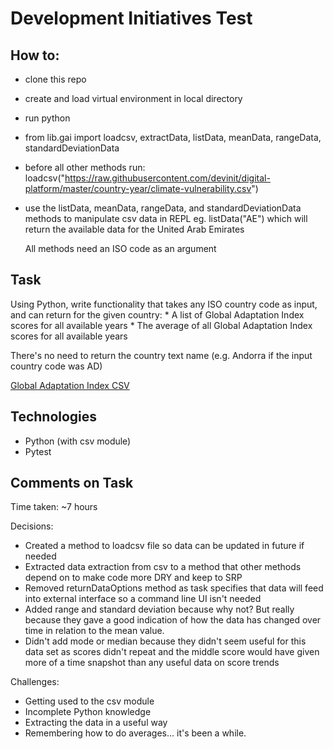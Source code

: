 # Development Initiatives Test

## How to:
* clone this repo
* create and load virtual environment in local directory
* run python
* from lib.gai import loadcsv, extractData, listData, meanData, rangeData, standardDeviationData
* before all other methods run:
	loadcsv("https://raw.githubusercontent.com/devinit/digital-platform/master/country-year/climate-vulnerability.csv")
* use the listData, meanData, rangeData, and standardDeviationData methods to manipulate csv data in REPL
		eg. listData("AE") which will return the available data for the United Arab Emirates

	All methods need an ISO code as an argument

## Task

Using Python, write functionality that takes any ISO country code as input, and can return for the given country:
	* A list of Global Adaptation Index scores for all available years
	* The average of all Global Adaptation Index scores for all available years

There's no need to return the country text name (e.g. Andorra if the input country code was AD)

[Global Adaptation Index CSV](https://github.com/devinit/digital-platform/blob/master/country-year/climate-vulnerability.csv "GAI CSV")

## Technologies

* Python (with csv module)
* Pytest

## Comments on Task

Time taken: ~7 hours

Decisions:
* Created a method to loadcsv file so data can be updated in future if needed
* Extracted data extraction from csv to a method that other methods depend on to make code more DRY and keep to SRP
* Removed returnDataOptions method as task specifies that data will feed into external interface so a command line UI isn't needed
* Added range and standard deviation because why not? But really because they gave a good indication of how the data has changed over time in relation to the mean value.
* Didn't add mode or median because they didn't seem useful for this data set as scores didn't repeat and the middle score would have given more of a time snapshot than any useful data on score trends


Challenges:
* Getting used to the csv module
* Incomplete Python knowledge
* Extracting the data in a useful way
* Remembering how to do averages... it's been a while.
